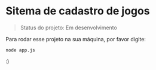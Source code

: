 # Sitema de cadastro de jogos

> Status do projeto: Em desenvolvimento

Para rodar esse projeto na sua máquina, por favor digite:

```
node app.js
```
:)